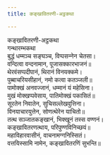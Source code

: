```yaml
---
title: कङ्खावितरणी-अट्ठकथा

---
```

कङ्खावितरणी-अट्ठकथा  
गन्थारम्भकथा  
बुद्धं धम्मञ्‍च सङ्घञ्‍च, विप्पसन्‍नेन चेतसा।  
वन्दित्वा वन्दनामान, पूजासक्‍कारभाजनं॥  
थेरवंसप्पदीपानं, थिरानं विनयक्‍कमे।  
पुब्बाचरियसीहानं, नमो कत्वा कतञ्‍जली॥  
पामोक्खं अनवज्‍जानं, धम्मानं यं महेसिना।  
मुखं मोक्खप्पवेसाय, पातिमोक्खं पकासितं॥  
सूरतेन निवातेन, सुचिसल्‍लेखवुत्तिना।  
विनयाचारयुत्तेन, सोणत्थेरेन याचितो॥  
तत्थ सञ्‍जातकङ्खानं, भिक्खूनं तस्स वण्णनं।  
कङ्खावितरणत्थाय, परिपुण्णविनिच्छयं॥  
महाविहारवासीनं, वाचनामग्गनिस्सितं।  
वत्तयिस्सामि नामेन, कङ्खावितरणिं सुभन्ति॥  